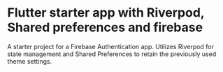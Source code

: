 # Flutter starter app with Riverpod, Shared preferences and firebase

A starter project for a Firebase Authentication app. Utilizes Riverpod for state management and Shared Preferences to retain the previously used theme settings.
